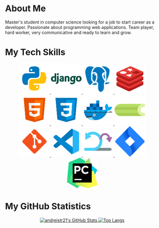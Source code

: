 # About Me

Master's student in computer science looking for a job to start career as a developer. Passionate about programming web applications. Team player, hard worker, very communicative and ready to learn and grow.

# My Tech Skills

<div align=center>
    <a target="_blank" rel="noopener noreferrer" href="/andreistr21/andreistr21/blob/main/files/icons/python.svg">
        <img src="files/icons/python.svg" alt="" title="Python" style="max-width: 100%;" width="100px">
    </a>
    <a target="_blank" rel="noopener noreferrer" href="/andreistr21/andreistr21/blob/main/files/icons/django.svg">
        <img src="files/icons/django.svg" alt="" title="Django" style="max-width: 100%;" width="100px">
    </a>
    <a target="_blank" rel="noopener noreferrer" href="/andreistr21/andreistr21/blob/main/files/icons/postgresql.svg">
        <img src="files/icons/postgresql.svg" alt="" title="PostgreSQL" style="max-width: 100%;" width="100px">
    </a>
    <a target="_blank" rel="noopener noreferrer" href="/andreistr21/andreistr21/blob/main/files/icons/redis.svg">
        <img src="files/icons/redis.svg" alt="" title="Redis" style="max-width: 100%;" width="100px">
    </a>
    <a target="_blank" rel="noopener noreferrer" href="/andreistr21/andreistr21/blob/main/files/icons/html.svg">
        <img src="files/icons/html.svg" alt="" title="HTML5" style="max-width: 100%;" width="100px">
    </a>
    <a target="_blank" rel="noopener noreferrer" href="/andreistr21/andreistr21/blob/main/files/icons/css.svg">
        <img src="files/icons/css.svg" alt="" title="CSS" style="max-width: 100%;" width="100px">
    </a>
    <a target="_blank" rel="noopener noreferrer" href="/andreistr21/andreistr21/blob/main/files/icons/docker.svg">
        <img src="files/icons/docker.svg" alt="" title="Docker / Docker-compose" style="max-width: 100%;" width="100px">
    </a>
    <a target="_blank" rel="noopener noreferrer" href="/andreistr21/andreistr21/blob/main/files/icons/celery.svg">
        <img src="files/icons/celery.svg" alt="" title="Celery" style="max-width: 100%;" width="100px">
    </a>
    <a target="_blank" rel="noopener noreferrer" href="/andreistr21/andreistr21/blob/main/files/icons/git.svg">
        <img src="files/icons/git.svg" alt="" title="Git" style="max-width: 100%;" width="100px">
    </a>
    <a target="_blank" rel="noopener noreferrer" href="/andreistr21/andreistr21/blob/main/files/icons/vs-code.svg">
        <img src="files/icons/vs-code.svg" alt="" title="VS Code" style="max-width: 100%;" width="100px">
    </a>
    <a target="_blank" rel="noopener noreferrer" href="/andreistr21/andreistr21/blob/main/files/icons/scrum.svg">
        <img src="files/icons/scrum.svg" alt="" title="Scrum" style="max-width: 100%;" width="100px">
    </a>
    <a target="_blank" rel="noopener noreferrer" href="/andreistr21/andreistr21/blob/main/files/icons/jira.svg">
        <img src="files/icons/jira.svg" alt="" title="Jira" style="max-width: 100%;" width="100px">
    </a>
    <a target="_blank" rel="noopener noreferrer" href="/andreistr21/andreistr21/blob/main/files/icons/pycharm.svg">
        <img src="files/icons/pycharm.svg" alt="" title="PyCharm" style="max-width: 100%;" width="100px">
    </a>
</div>

# My GitHub Statistics

<div align=center>
    <a href="https://github.com/anuraghazra/github-readme-stats">
        <img align="center" src="https://camo.githubusercontent.com/e968395faf5cac62ea518624b67c49897e20b5f0f6e44e3ce5477db9ac3e4e74/68747470733a2f2f6769746875622d726561646d652d73746174732e76657263656c2e6170702f6170693f757365726e616d653d616e647265697374723231267468656d653d626c756562657272792673686f775f69636f6e733d7472756526686964655f626f726465723d74727565" alt="andreistr21's GitHub Stats" data-canonical-src="https://github-readme-stats.vercel.app/api?username=andreistr21&amp;theme=blueberry&amp;show_icons=true&amp;hide_border=true" style="max-width: 100%;">
    </a>
    <a href="https://github.com/anuraghazra/github-readme-stats">
        <img align="center" src="https://camo.githubusercontent.com/7516c8f0eaa37c322177077fced848e986a2c15633f670b4ee2cecfb44560361/68747470733a2f2f6769746875622d726561646d652d73746174732e76657263656c2e6170702f6170692f746f702d6c616e67732f3f757365726e616d653d616e647265697374723231267468656d653d626c7565626572727926686964655f626f726465723d74727565266c616e67735f636f756e743d34266c61796f75743d636f6d70616374" alt="Top Langs" data-canonical-src="https://github-readme-stats.vercel.app/api/top-langs/?username=andreistr21&amp;theme=blueberry&amp;hide_border=true&amp;langs_count=4&amp;layout=compact" style="max-width: 100%;">
    </a>
</div>

